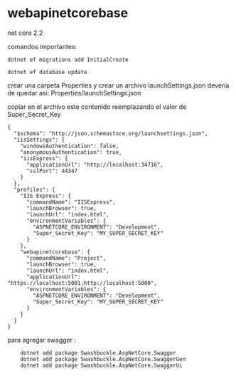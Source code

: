 # webapinetcorebase
net core 2.2

comandos importantes:
```
dotnet ef migrations add InitialCreate

dotnet ef database update
```

crear una carpeta Properties
y crear un archivo launchSettings.json
deveria de quedar asi:
Properties/launchSettings.json

copiar en el archivo este contenido reemplazando 
el valor de Super_Secret_Key 
```
{
  "$schema": "http://json.schemastore.org/launchsettings.json",
  "iisSettings": {
    "windowsAuthentication": false, 
    "anonymousAuthentication": true, 
    "iisExpress": {
      "applicationUrl": "http://localhost:34716",
      "sslPort": 44347
    }
  },
  "profiles": {
    "IIS Express": {
      "commandName": "IISExpress",
      "launchBrowser": true,
      "launchUrl": "index.html",
      "environmentVariables": {
        "ASPNETCORE_ENVIRONMENT": "Development",
        "Super_Secret_Key": "MY_SUPER_SECRET_KEY"
      }
    },
    "webapinetcorebase": {
      "commandName": "Project",
      "launchBrowser": true,
      "launchUrl": "index.html",
      "applicationUrl": "https://localhost:5001;http://localhost:5000",
      "environmentVariables": {
        "ASPNETCORE_ENVIRONMENT": "Development",
        "Super_Secret_Key": "MY_SUPER_SECRET_KEY"
      }
    }
  }
}
```

para agregar swagger :

```
    dotnet add package Swashbuckle.AspNetCore.Swagger 
    dotnet add package Swashbuckle.AspNetCore.SwaggerGen 
    dotnet add package Swashbuckle.AspNetCore.SwaggerUi 
```


